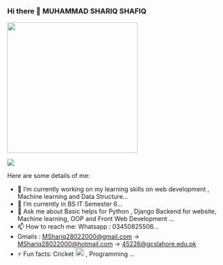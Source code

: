 ### Hi there 👋 MUHAMMAD SHARIQ SHAFIQ


<div  margin-right="70%">
<img src="https://media2.giphy.com/media/26tn33aiTi1jkl6H6/giphy.gif" widht="300px" height="300px">
</div>

![](https://komarev.com/ghpvc/?username=M-Shariq-546&color=blue&style=flat-square)

Here are some details of me:

- 🔭 I’m currently working on my learning skills on web development , Machine learning and Data Structure...
- 🌱 I’m currently in BS IT Semester 6...
- 💬 Ask me about Basic helps for Python , Django Backend for website, Machine learning, OOP and Front Web Development ...
- 📫 How to reach me: Whatsapp : 03450825506...
- Gmails : MShariq28022000@gmail.com  -> MShariq28022000@hotmail.com -> 45226@gcslahore.edu.pk
- ⚡ Fun facts: Cricket <img src="https://cdn4.iconfinder.com/data/icons/sports-1-4/100/Sports-11-512.png" height="20px" widht="20px"> , Programming ...

